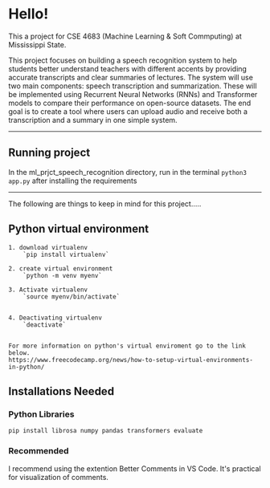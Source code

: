 # Hello! 

This a project for CSE 4683 (Machine Learning & Soft Commputing) at Mississippi State.

This project focuses on building a speech recognition system to help students better understand teachers with different accents by providing accurate transcripts and clear summaries of lectures. The system will use two main components: speech transcription and summarization. These will be implemented using Recurrent Neural Networks (RNNs) and Transformer models to compare their performance on open-source datasets. The end goal is to create a tool where users can upload audio and receive both a transcription and a summary in one simple system.

*** 
## Running project
In the ml_prjct_speech_recognition directory, run in the terminal `python3 app.py` after installing the requirements

***
The following are things to keep in mind for this project..... 

## Python virtual environment
    1. download virtualenv
        `pip install virtualenv`

    2. create virtual environment
        `python -m venv myenv`
    
    3. Activate virtualenv
        `source myenv/bin/activate`
    

    4. Deactivating virtualenv
        `deactivate` 


    For more information on python's virtual enviroment go to the link below.
    https://www.freecodecamp.org/news/how-to-setup-virtual-environments-in-python/


## Installations Needed
### Python Libraries
`pip install librosa numpy pandas transformers evaluate`


 ### Recommended 
 I recommend using the extention Better Comments in VS Code. It's practical for visualization of comments.
